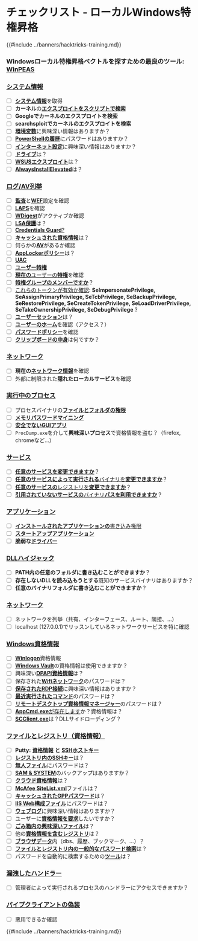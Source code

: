 # チェックリスト - ローカルWindows特権昇格

{{#include ../banners/hacktricks-training.md}}

### **Windowsローカル特権昇格ベクトルを探すための最良のツール:** [**WinPEAS**](https://github.com/carlospolop/privilege-escalation-awesome-scripts-suite/tree/master/winPEAS)

### [システム情報](windows-local-privilege-escalation/#system-info)

- [ ] [**システム情報**](windows-local-privilege-escalation/#system-info)を取得
- [ ] **カーネル**の[**エクスプロイトをスクリプトで検索**](windows-local-privilege-escalation/#version-exploits)
- [ ] **Googleでカーネルのエクスプロイトを検索**
- [ ] **searchsploitでカーネルのエクスプロイトを検索**
- [ ] [**環境変数**](windows-local-privilege-escalation/#environment)に興味深い情報はありますか？
- [ ] [**PowerShellの履歴**](windows-local-privilege-escalation/#powershell-history)にパスワードはありますか？
- [ ] [**インターネット設定**](windows-local-privilege-escalation/#internet-settings)に興味深い情報はありますか？
- [ ] [**ドライブ**](windows-local-privilege-escalation/#drives)は？
- [ ] [**WSUSエクスプロイト**](windows-local-privilege-escalation/#wsus)は？
- [ ] [**AlwaysInstallElevated**](windows-local-privilege-escalation/#alwaysinstallelevated)は？

### [ログ/AV列挙](windows-local-privilege-escalation/#enumeration)

- [ ] [**監査**](windows-local-privilege-escalation/#audit-settings)と[**WEF**](windows-local-privilege-escalation/#wef)設定を確認
- [ ] [**LAPS**](windows-local-privilege-escalation/#laps)を確認
- [ ] [**WDigest**](windows-local-privilege-escalation/#wdigest)がアクティブか確認
- [ ] [**LSA保護**](windows-local-privilege-escalation/#lsa-protection)は？
- [ ] [**Credentials Guard**](windows-local-privilege-escalation/#credentials-guard)[?](windows-local-privilege-escalation/#cached-credentials)
- [ ] [**キャッシュされた資格情報**](windows-local-privilege-escalation/#cached-credentials)は？
- [ ] 何らかの[**AV**](https://github.com/carlospolop/hacktricks/blob/master/windows-hardening/windows-av-bypass/README.md)があるか確認
- [ ] [**AppLockerポリシー**](https://github.com/carlospolop/hacktricks/blob/master/windows-hardening/authentication-credentials-uac-and-efs/README.md#applocker-policy)は？
- [ ] [**UAC**](https://github.com/carlospolop/hacktricks/blob/master/windows-hardening/authentication-credentials-uac-and-efs/uac-user-account-control/README.md)
- [ ] [**ユーザー特権**](windows-local-privilege-escalation/#users-and-groups)
- [ ] [**現在の**ユーザーの**特権**](windows-local-privilege-escalation/#users-and-groups)を確認
- [ ] [**特権グループのメンバーですか**](windows-local-privilege-escalation/#privileged-groups)？
- [ ] [これらのトークンが有効か確認](windows-local-privilege-escalation/#token-manipulation): **SeImpersonatePrivilege, SeAssignPrimaryPrivilege, SeTcbPrivilege, SeBackupPrivilege, SeRestorePrivilege, SeCreateTokenPrivilege, SeLoadDriverPrivilege, SeTakeOwnershipPrivilege, SeDebugPrivilege** ?
- [ ] [**ユーザーセッション**](windows-local-privilege-escalation/#logged-users-sessions)は？
- [ ] [**ユーザーのホーム**](windows-local-privilege-escalation/#home-folders)を確認（アクセス？）
- [ ] [**パスワードポリシー**](windows-local-privilege-escalation/#password-policy)を確認
- [ ] [**クリップボードの中身**](windows-local-privilege-escalation/#get-the-content-of-the-clipboard)は何ですか？

### [ネットワーク](windows-local-privilege-escalation/#network)

- [ ] **現在の**[**ネットワーク情報**](windows-local-privilege-escalation/#network)を確認
- [ ] 外部に制限された**隠れたローカルサービス**を確認

### [実行中のプロセス](windows-local-privilege-escalation/#running-processes)

- [ ] プロセスバイナリの[**ファイルとフォルダの権限**](windows-local-privilege-escalation/#file-and-folder-permissions)
- [ ] [**メモリパスワードマイニング**](windows-local-privilege-escalation/#memory-password-mining)
- [ ] [**安全でないGUIアプリ**](windows-local-privilege-escalation/#insecure-gui-apps)
- [ ] `ProcDump.exe`を介して**興味深いプロセス**で資格情報を盗む？（firefox, chromeなど...）

### [サービス](windows-local-privilege-escalation/#services)

- [ ] [**任意のサービスを変更できますか**](windows-local-privilege-escalation/#permissions)？
- [ ] [**任意のサービスによって実行される**バイナリを**変更できますか**](windows-local-privilege-escalation/#modify-service-binary-path)？
- [ ] [**任意のサービスの**レジストリを**変更できますか**](windows-local-privilege-escalation/#services-registry-modify-permissions)？
- [ ] [**引用されていないサービスの**バイナリ**パスを利用できますか**](windows-local-privilege-escalation/#unquoted-service-paths)？

### [**アプリケーション**](windows-local-privilege-escalation/#applications)

- [ ] [**インストールされたアプリケーションの**書き込み権限](windows-local-privilege-escalation/#write-permissions)
- [ ] [**スタートアップアプリケーション**](windows-local-privilege-escalation/#run-at-startup)
- [ ] **脆弱な**[**ドライバー**](windows-local-privilege-escalation/#drivers)

### [DLLハイジャック](windows-local-privilege-escalation/#path-dll-hijacking)

- [ ] **PATH内の任意のフォルダに書き込むことができますか**？
- [ ] **存在しないDLLを読み込もうとする**既知のサービスバイナリはありますか？
- [ ] **任意のバイナリフォルダに書き込むことができますか**？

### [ネットワーク](windows-local-privilege-escalation/#network)

- [ ] ネットワークを列挙（共有、インターフェース、ルート、隣接、...）
- [ ] localhost (127.0.0.1)でリッスンしているネットワークサービスを特に確認

### [Windows資格情報](windows-local-privilege-escalation/#windows-credentials)

- [ ] [**Winlogon**](windows-local-privilege-escalation/#winlogon-credentials)資格情報
- [ ] [**Windows Vault**](windows-local-privilege-escalation/#credentials-manager-windows-vault)の資格情報は使用できますか？
- [ ] 興味深い[**DPAPI資格情報**](windows-local-privilege-escalation/#dpapi)は？
- [ ] 保存された[**Wifiネットワーク**](windows-local-privilege-escalation/#wifi)のパスワードは？
- [ ] [**保存されたRDP接続**](windows-local-privilege-escalation/#saved-rdp-connections)に興味深い情報はありますか？
- [ ] [**最近実行されたコマンド**](windows-local-privilege-escalation/#recently-run-commands)のパスワードは？
- [ ] [**リモートデスクトップ資格情報マネージャー**](windows-local-privilege-escalation/#remote-desktop-credential-manager)のパスワードは？
- [ ] [**AppCmd.exe**が存在します](windows-local-privilege-escalation/#appcmd-exe)か？資格情報は？
- [ ] [**SCClient.exe**](windows-local-privilege-escalation/#scclient-sccm)は？DLLサイドローディング？

### [ファイルとレジストリ（資格情報）](windows-local-privilege-escalation/#files-and-registry-credentials)

- [ ] **Putty:** [**資格情報**](windows-local-privilege-escalation/#putty-creds) **と** [**SSHホストキー**](windows-local-privilege-escalation/#putty-ssh-host-keys)
- [ ] [**レジストリ内のSSHキー**](windows-local-privilege-escalation/#ssh-keys-in-registry)は？
- [ ] [**無人ファイル**](windows-local-privilege-escalation/#unattended-files)にパスワードは？
- [ ] [**SAM & SYSTEM**](windows-local-privilege-escalation/#sam-and-system-backups)のバックアップはありますか？
- [ ] [**クラウド資格情報**](windows-local-privilege-escalation/#cloud-credentials)は？
- [ ] [**McAfee SiteList.xml**](windows-local-privilege-escalation/#mcafee-sitelist.xml)ファイルは？
- [ ] [**キャッシュされたGPPパスワード**](windows-local-privilege-escalation/#cached-gpp-pasword)は？
- [ ] [**IIS Web構成ファイル**](windows-local-privilege-escalation/#iis-web-config)にパスワードは？
- [ ] [**ウェブログ**](windows-local-privilege-escalation/#logs)に興味深い情報はありますか？
- [ ] ユーザーに[**資格情報を要求**](windows-local-privilege-escalation/#ask-for-credentials)したいですか？
- [ ] [**ごみ箱内の興味深いファイル**](windows-local-privilege-escalation/#credentials-in-the-recyclebin)は？
- [ ] 他の[**資格情報を含むレジストリ**](windows-local-privilege-escalation/#inside-the-registry)は？
- [ ] [**ブラウザデータ**](windows-local-privilege-escalation/#browsers-history)内（dbs、履歴、ブックマーク、...）？
- [ ] [**ファイルとレジストリ内の一般的なパスワード検索**](windows-local-privilege-escalation/#generic-password-search-in-files-and-registry)は？
- [ ] パスワードを自動的に検索するための[**ツール**](windows-local-privilege-escalation/#tools-that-search-for-passwords)は？

### [漏洩したハンドラー](windows-local-privilege-escalation/#leaked-handlers)

- [ ] 管理者によって実行されるプロセスのハンドラーにアクセスできますか？

### [パイプクライアントの偽装](windows-local-privilege-escalation/#named-pipe-client-impersonation)

- [ ] 悪用できるか確認

{{#include ../banners/hacktricks-training.md}}
